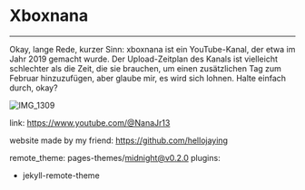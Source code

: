 # Xboxnana
_____________________________________________________________________________________________________________________________________
Okay, lange Rede, kurzer Sinn: xboxnana ist ein YouTube-Kanal, der etwa im Jahr 2019 gemacht wurde. Der Upload-Zeitplan des Kanals ist vielleicht schlechter als die Zeit, die sie brauchen, um einen zusätzlichen Tag zum Februar hinzuzufügen, aber glaube mir, es wird sich lohnen. Halte einfach durch, okay?


![IMG_1309](https://github.com/user-attachments/assets/0ff5b6a2-6dc9-41e2-bee5-30b20cbbe9dc)




link: https://www.youtube.com/@NanaJr13

website made by my friend: https://github.com/hellojaying


remote_theme: pages-themes/midnight@v0.2.0
plugins:
- jekyll-remote-theme
